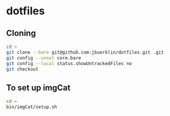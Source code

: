 # dotfiles

## Cloning
```bash
cd ~
git clone --bare git@github.com:jbuerklin/dotfiles.git .git
git config --unset core.bare
git config --local status.showUntrackedFiles no
git checkout
```

## To set up imgCat
```bash
cd ~
bin/imgCat/setup.sh
```